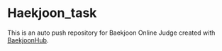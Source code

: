 # Haekjoon_task
This is an auto push repository for Baekjoon Online Judge created with [BaekjoonHub](https://github.com/BaekjoonHub/BaekjoonHub).
